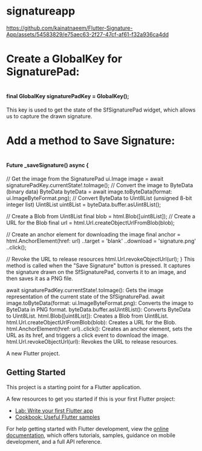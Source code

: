 # signatureapp


https://github.com/kainatnaeem/Flutter-Signature-App/assets/54583829/e75aec63-2f27-47cf-af61-f32a936ca4dd
# <h1> Create a GlobalKey for SignaturePad: </h1>
# <h4> final GlobalKey<SfSignaturePadState> signaturePadKey = GlobalKey<SfSignaturePadState>();
This key is used to get the state of the SfSignaturePad widget, which allows us to capture the drawn signature. </h4>
# <h1> Add a method to Save Signature:</h1>
# <h4>Future<void> _saveSignature() async {
  // Get the image from the SignaturePad
  ui.Image image = await signaturePadKey.currentState!.toImage();
  // Convert the image to ByteData (binary data)
  ByteData byteData = await image.toByteData(format: ui.ImageByteFormat.png);
  // Convert ByteData to Uint8List (unsigned 8-bit integer list)
  Uint8List uint8List = byteData.buffer.asUint8List();

  // Create a Blob from Uint8List
  final blob = html.Blob([uint8List]);
  // Create a URL for the Blob
  final url = html.Url.createObjectUrlFromBlob(blob);

  // Create an anchor element for downloading the image
  final anchor = html.AnchorElement(href: url)
    ..target = 'blank'
    ..download = 'signature.png'
    ..click();

  // Revoke the URL to release resources
  html.Url.revokeObjectUrl(url);
}
This method is called when the "Save Signature" button is pressed. It captures the signature drawn on the SfSignaturePad, converts it to an image, and then saves it as a PNG file.

await signaturePadKey.currentState!.toImage(): Gets the image representation of the current state of the SfSignaturePad.
await image.toByteData(format: ui.ImageByteFormat.png): Converts the image to ByteData in PNG format.
byteData.buffer.asUint8List(): Converts ByteData to Uint8List.
html.Blob([uint8List]): Creates a Blob from Uint8List.
html.Url.createObjectUrlFromBlob(blob): Creates a URL for the Blob.
html.AnchorElement(href: url)..click(): Creates an anchor element, sets the URL as its href, and triggers a click event to download the image.
html.Url.revokeObjectUrl(url): Revokes the URL to release resources.
</h4>
A new Flutter project.

## Getting Started

This project is a starting point for a Flutter application.

A few resources to get you started if this is your first Flutter project:

- [Lab: Write your first Flutter app](https://docs.flutter.dev/get-started/codelab)
- [Cookbook: Useful Flutter samples](https://docs.flutter.dev/cookbook)

For help getting started with Flutter development, view the
[online documentation](https://docs.flutter.dev/), which offers tutorials,
samples, guidance on mobile development, and a full API reference.
